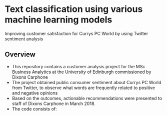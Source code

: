  # Text classification using various machine learning models
 
Improving customer satisfaction  for Currys PC World by using Twitter sentiment analysis

## Overview

- This repository contains a customer analysis project for the MSc Business Analytics at the University of Edinburgh commissioned by Dixons Carphone 
- The project obtained public consumer sentiment about Currys PC World from Twitter, to observe what words are frequently related to positive and negative opinions
- Based on the outcomes, actionable recommendations were presented to staff of Dixons Carphone in March 2018.
- The code consists of:

